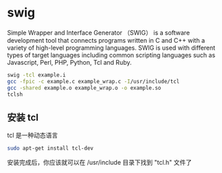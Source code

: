 # swig

Simple Wrapper and Interface Generator （SWIG） is a software development tool that connects programs written in C and C++ with a variety of high-level programming languages. SWIG is used with different types of target languages including common scripting languages such as Javascript, Perl, PHP, Python, Tcl and Ruby.

```bash
swig -tcl example.i
gcc -fpic -c example.c example_wrap.c -I/usr/include/tcl
gcc -shared example.o example_wrap.o -o example.so
tclsh
```

## 安装 tcl

tcl 是一种动态语言

```bash
sudo apt-get install tcl-dev
```

安装完成后，你应该就可以在 /usr/include 目录下找到 "tcl.h" 文件了
